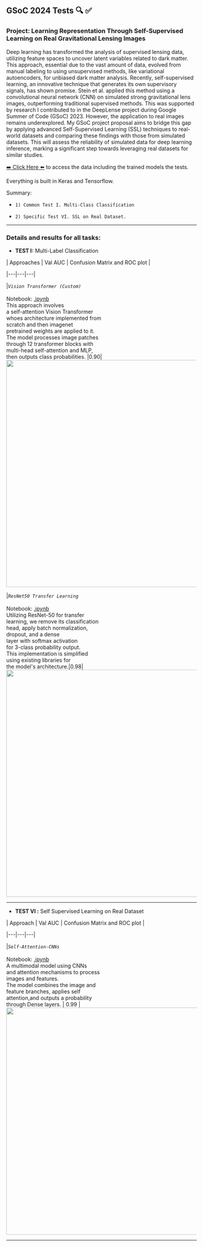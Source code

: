## GSoC 2024 Tests :mag: :white_check_mark:

  ### Project: Learning Representation Through Self-Supervised Learning on Real Gravitational Lensing Images

Deep learning has transformed the analysis of supervised lensing data, utilizing feature spaces to uncover latent variables related to dark matter. This approach, essential due to the vast amount of data, evolved from manual labeling to using unsupervised methods, like variational autoencoders, for unbiased dark matter analysis. Recently, self-supervised learning, an innovative technique that generates its own supervisory signals, has shown promise. Stein et al. applied this method using a convolutional neural network (CNN) on simulated strong gravitational lens images, outperforming traditional supervised methods. This was supported by research I contributed to in the DeepLense project during Google Summer of Code (GSoC) 2023. However, the application to real images remains underexplored. My GSoC project proposal aims to bridge this gap by applying advanced Self-Supervised Learning (SSL) techniques to real-world datasets and comparing these findings with those from simulated datasets. This will assess the reliability of simulated data for deep learning inference, marking a significant step towards leveraging real datasets for similar studies.

  

[:arrow_right: Click Here :arrow_left:](https://drive.google.com/drive/folders/1lJHjNkfqu4mm69brzNPIFmywLEF_tvma?usp=sharing) to access the data including the trained models the tests.

  
  
  

Everything is built in Keras and Tensorflow.

  

Summary:

-  `1) Common Test I. Multi-Class Classification`

-  `2) Specific Test VI. SSL on Real Dataset.`


---

### Details and results for all tasks:

  

*  **TEST I:** Multi-Label Classification 

  
| Approaches | Val AUC | Confusion Matrix and ROC plot |

|---|---|---|

|*`Vision Transformer (Custom)`*<br><br>Notebook: [.ipynb](https://github.com/yaashwardhan/2024-DeepLense-Tests/blob/main/Common%20Test%20I.%20Multi-Class%20Classification/Method1_ViT.ipynb)<br>This approach involves<br>a self-attention Vision Transformer<br>whoes architecture implemented from<br>scratch and then imagenet<br>pretrained weights are applied to it.<br>The model processes image patches<br>through 12 transformer blocks with<br>multi-head self-attention and MLP,<br>then outputs class probabilities. |0.90|<img src="Task1 - MultiLabel Classification (0.98 AUC) (AttentionCNN, ViT, Resnet50)/results/Custom_ViT.png" width="600">

|*`ResNet50 Transfer Learning`*<br><br>Notebook: [.ipynb](https://github.com/yaashwardhan/2024-DeepLense-Tests/blob/main/Common%20Test%20I.%20Multi-Class%20Classification/Method2_ResNet50.ipynb)<br>Utilizing ResNet-50 for transfer<br>learning, we remove its classification<br>head, apply batch normalization,<br>dropout, and a dense<br>layer with softmax activation<br>for 3-class probability output.<br>This implementation is simplified<br>using existing libraries for<br>the model's architecture.|0.98| <img src="Task1 - MultiLabel Classification (0.98 AUC) (AttentionCNN, ViT, Resnet50)/results/ResNet50_results.png" width="600">

---

*  **TEST VI :** Self Supervised Learning on Real Dataset

  

| Approach | Val AUC | Confusion Matrix and ROC plot |

|---|---|---|

|*`Self-Attention-CNNs`*<br><br>Notebook: [.ipynb](https://github.com/yaashwardhan/2024-DeepLense-Tests/blob/main/Specific%20Test%20VI.%20SSL%20on%20Real%20Dataset/SSL_Contrastive_Rotation_and_Gaussian.ipynb)<br>A multimodal model using CNNs<br>and attention mechanisms to process<br>images and features.<br>The model combines the image and <br>feature branches, applies self<br>attention,and outputs a probability<br>through Dense layers. | 0.99 |<img src="Task2 - Lens Finding (0.99 AUC) (Self-Attention CNN)/lens_finding_results.png" width="600">

  

---
